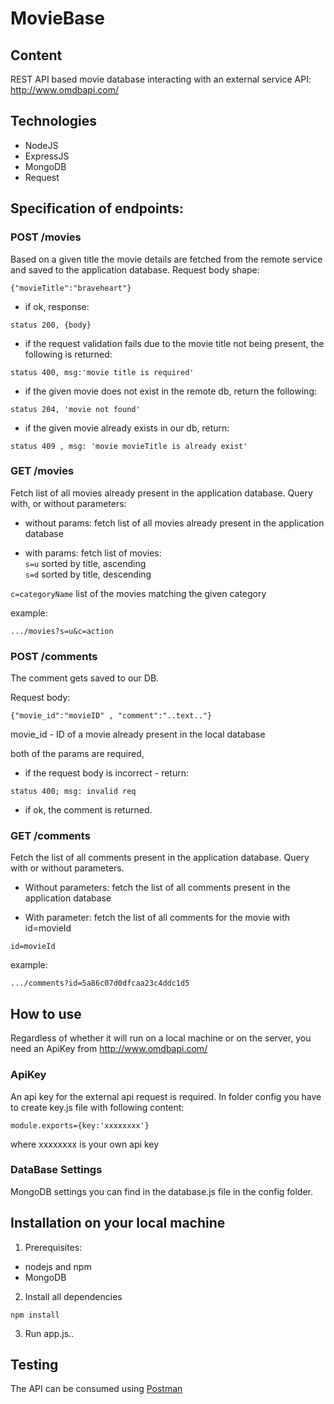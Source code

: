 # MovieBase

## Content

REST API based movie database interacting with an external service API: http://www.omdbapi.com/

## Technologies

* NodeJS  
* ExpressJS
* MongoDB
* Request

## Specification of endpoints:

### POST /movies
Based on a given title the movie details are fetched from the remote service and saved to the application database.
Request body shape:
```
{"movieTitle":"braveheart"}
```

* if ok, response:
```
status 200, {body}
```
* if the request validation fails due to the movie title not being present, the following is returned:
```
status 400, msg:'movie title is required'
```

* if the given movie does not exist in the remote db, return the following:
```
status 204, 'movie not found'
```

* if the given movie already exists in our db, return:
```
status 409 , msg: 'movie movieTitle is already exist'
```



### GET /movies
Fetch list of all movies already present in the application database.
Query with, or without parameters:

* without params:
fetch list of all movies already present in the application database

* with params:
fetch list of movies:  
```s=u```   sorted by title, ascending  
```s=d```   sorted by title, descending  

```c=categoryName``` list of the movies matching the given category

example:
```
.../movies?s=u&c=action
```

### POST /comments
The comment gets saved to our DB.

Request body:
```
{"movie_id":"movieID" , "comment":"..text.."}
```
movie_id - ID of a movie already present in the local database

both of the params are required,

* if the request body is incorrect - return:
```
status 400; msg: invalid req
```

* if ok, the comment is returned.


### GET /comments
Fetch the list of all comments present in the application database.
Query with or without parameters.

* Without parameters:
fetch the list of all comments present in the application database

* With parameter:
fetch the list of all comments for the movie with id=movieId

```
id=movieId
```

example:
```
.../comments?id=5a86c07d0dfcaa23c4ddc1d5
```


## How to use

Regardless of whether it will run on a local machine or on the server, you need an ApiKey from http://www.omdbapi.com/

### ApiKey
An api key for the external api request is required. In folder config you have to create key.js file with following content:

```
module.exports={key:'xxxxxxxx'}
```

where xxxxxxxx is your own api key

### DataBase Settings
MongoDB settings you can find in the database.js file in the config folder.


## Installation on your local machine

1. Prerequisites:

- nodejs and npm
- MongoDB

2. Install all dependencies

```
npm install
```
3. Run app.js..

## Testing
The API can be consumed using [Postman](https://chrome.google.com/webstore/detail/postman/fhbjgbiflinjbdggehcddcbncdddomop)
